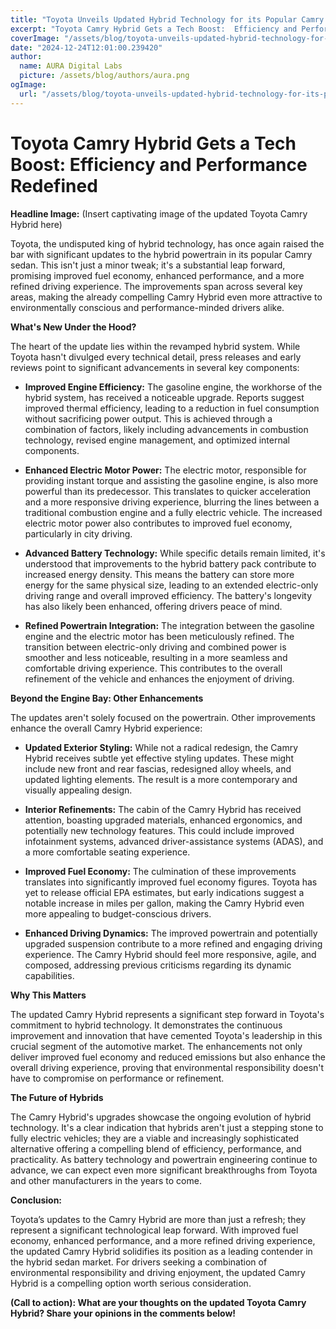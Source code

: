 ```yaml
---
title: "Toyota Unveils Updated Hybrid Technology for its Popular Camry Model"
excerpt: "Toyota Camry Hybrid Gets a Tech Boost:  Efficiency and Performance Redefined  **Headline Image:** (Insert captivating image of the updated Toyota Ca"
coverImage: "/assets/blog/toyota-unveils-updated-hybrid-technology-for-its-popular-camry-model.jpg"
date: "2024-12-24T12:01:00.239420"
author:
  name: AURA Digital Labs
  picture: /assets/blog/authors/aura.png
ogImage:
  url: "/assets/blog/toyota-unveils-updated-hybrid-technology-for-its-popular-camry-model.jpg"
---
```


# Toyota Camry Hybrid Gets a Tech Boost:  Efficiency and Performance Redefined

**Headline Image:** (Insert captivating image of the updated Toyota Camry Hybrid here)


Toyota, the undisputed king of hybrid technology, has once again raised the bar with significant updates to the hybrid powertrain in its popular Camry sedan.  This isn't just a minor tweak; it's a substantial leap forward, promising improved fuel economy, enhanced performance, and a more refined driving experience.  The improvements span across several key areas, making the already compelling Camry Hybrid even more attractive to environmentally conscious and performance-minded drivers alike.

**What's New Under the Hood?**

The heart of the update lies within the revamped hybrid system.  While Toyota hasn't divulged every technical detail, press releases and early reviews point to significant advancements in several key components:

* **Improved Engine Efficiency:** The gasoline engine, the workhorse of the hybrid system, has received a noticeable upgrade.  Reports suggest improved thermal efficiency, leading to a reduction in fuel consumption without sacrificing power output.  This is achieved through a combination of factors, likely including advancements in combustion technology, revised engine management, and optimized internal components.

* **Enhanced Electric Motor Power:**  The electric motor, responsible for providing instant torque and assisting the gasoline engine, is also more powerful than its predecessor.  This translates to quicker acceleration and a more responsive driving experience, blurring the lines between a traditional combustion engine and a fully electric vehicle. The increased electric motor power also contributes to improved fuel economy, particularly in city driving.

* **Advanced Battery Technology:** While specific details remain limited, it's understood that improvements to the hybrid battery pack contribute to increased energy density.  This means the battery can store more energy for the same physical size, leading to an extended electric-only driving range and overall improved efficiency.  The battery's longevity has also likely been enhanced, offering drivers peace of mind.

* **Refined Powertrain Integration:**  The integration between the gasoline engine and the electric motor has been meticulously refined.  The transition between electric-only driving and combined power is smoother and less noticeable, resulting in a more seamless and comfortable driving experience.  This contributes to the overall refinement of the vehicle and enhances the enjoyment of driving.


**Beyond the Engine Bay: Other Enhancements**

The updates aren't solely focused on the powertrain.  Other improvements enhance the overall Camry Hybrid experience:


* **Updated Exterior Styling:**  While not a radical redesign, the Camry Hybrid receives subtle yet effective styling updates.  These might include new front and rear fascias, redesigned alloy wheels, and updated lighting elements.  The result is a more contemporary and visually appealing design.

* **Interior Refinements:**  The cabin of the Camry Hybrid has received attention, boasting upgraded materials, enhanced ergonomics, and potentially new technology features.  This could include improved infotainment systems, advanced driver-assistance systems (ADAS), and a more comfortable seating experience.

* **Improved Fuel Economy:**  The culmination of these improvements translates into significantly improved fuel economy figures.  Toyota has yet to release official EPA estimates, but early indications suggest a notable increase in miles per gallon, making the Camry Hybrid even more appealing to budget-conscious drivers.

* **Enhanced Driving Dynamics:**  The improved powertrain and potentially upgraded suspension contribute to a more refined and engaging driving experience.  The Camry Hybrid should feel more responsive, agile, and composed, addressing previous criticisms regarding its dynamic capabilities.


**Why This Matters**

The updated Camry Hybrid represents a significant step forward in Toyota's commitment to hybrid technology. It demonstrates the continuous improvement and innovation that have cemented Toyota's leadership in this crucial segment of the automotive market.   The enhancements not only deliver improved fuel economy and reduced emissions but also enhance the overall driving experience, proving that environmental responsibility doesn't have to compromise on performance or refinement.


**The Future of Hybrids**

The Camry Hybrid's upgrades showcase the ongoing evolution of hybrid technology.  It's a clear indication that hybrids aren't just a stepping stone to fully electric vehicles; they are a viable and increasingly sophisticated alternative offering a compelling blend of efficiency, performance, and practicality.  As battery technology and powertrain engineering continue to advance, we can expect even more significant breakthroughs from Toyota and other manufacturers in the years to come.


**Conclusion:**

Toyota’s updates to the Camry Hybrid are more than just a refresh; they represent a significant technological leap forward.  With improved fuel economy, enhanced performance, and a more refined driving experience, the updated Camry Hybrid solidifies its position as a leading contender in the hybrid sedan market.  For drivers seeking a combination of environmental responsibility and driving enjoyment, the updated Camry Hybrid is a compelling option worth serious consideration.


**(Call to action): What are your thoughts on the updated Toyota Camry Hybrid? Share your opinions in the comments below!**
